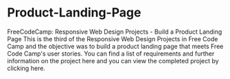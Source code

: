 # Product-Landing-Page
FreeCodeCamp: Responsive Web Design Projects - Build a Product Landing Page  This is the third of the Responsive Web Design Projects in Free Code Camp and the objective was to build a product landing page that meets Free Code Camp's user stories.  You can find a list of requirements and further information on the project here and you can view the completed project by clicking here.
